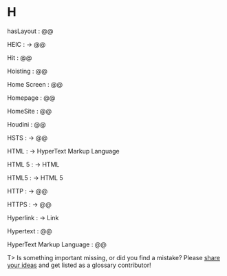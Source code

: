 # H

hasLayout
: @@

HEIC
: → @@

Hit
: @@

Hoisting
: @@

Home Screen
: @@

Homepage
: @@

HomeSite
: @@

Houdini
: @@

HSTS
: → @@

HTML
: → HyperText Markup Language

HTML 5
: → HTML

HTML5
: → HTML 5

HTTP
: → @@

HTTPS
: → @@

Hyperlink
: → Link

Hypertext
: @@

HyperText Markup Language
: @@

T> Is something important missing, or did you find a mistake? Please [share your ideas](https://github.com/j9t/web-development-glossary/blob/master/manuscript/h.md) and get listed as a glossary contributor!